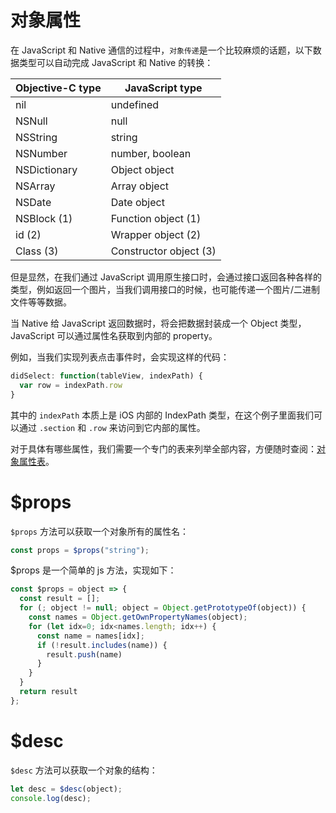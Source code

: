 # 对象属性

在 JavaScript 和 Native 通信的过程中，`对象传递`是一个比较麻烦的话题，以下数据类型可以自动完成 JavaScript 和 Native 的转换：

  Objective-C type  |   JavaScript type
--------------------|---------------------
        nil         |     undefined
      NSNull        |        null
      NSString      |       string
      NSNumber      |   number, boolean
    NSDictionary    |   Object object
      NSArray       |    Array object
      NSDate        |     Date object
      NSBlock (1)   |   Function object (1)
        id (2)      |   Wrapper object (2)
      Class (3)     | Constructor object (3)

但是显然，在我们通过 JavaScript 调用原生接口时，会通过接口返回各种各样的类型，例如返回一个图片，当我们调用接口的时候，也可能传递一个图片/二进制文件等等数据。

当 Native 给 JavaScript 返回数据时，将会把数据封装成一个 Object 类型，JavaScript 可以通过属性名获取到内部的 property。

例如，当我们实现列表点击事件时，会实现这样的代码：

```js
didSelect: function(tableView, indexPath) {
  var row = indexPath.row
}
```

其中的 `indexPath` 本质上是 iOS 内部的 IndexPath 类型，在这个例子里面我们可以通过 `.section` 和 `.row` 来访问到它内部的属性。

对于具体有哪些属性，我们需要一个专门的表来列举全部内容，方便随时查阅：[对象属性表](object/data.md)。

# $props

`$props` 方法可以获取一个对象所有的属性名：

```js
const props = $props("string");
```

$props 是一个简单的 js 方法，实现如下：

```js
const $props = object => {
  const result = [];
  for (; object != null; object = Object.getPrototypeOf(object)) {
    const names = Object.getOwnPropertyNames(object);
    for (let idx=0; idx<names.length; idx++) {
      const name = names[idx];
      if (!result.includes(name)) {
        result.push(name)
      }
    }
  }
  return result
};
```

# $desc

`$desc` 方法可以获取一个对象的结构：

```js
let desc = $desc(object);
console.log(desc);
```